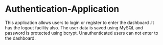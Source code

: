 # Authentication-Application
This application allows users to login or register to enter the dashboard .It has the logout facility also. The user data is saved using MySQL and password is protected using bcrypt. Unauthenticated users can not enter to the dashboard.
